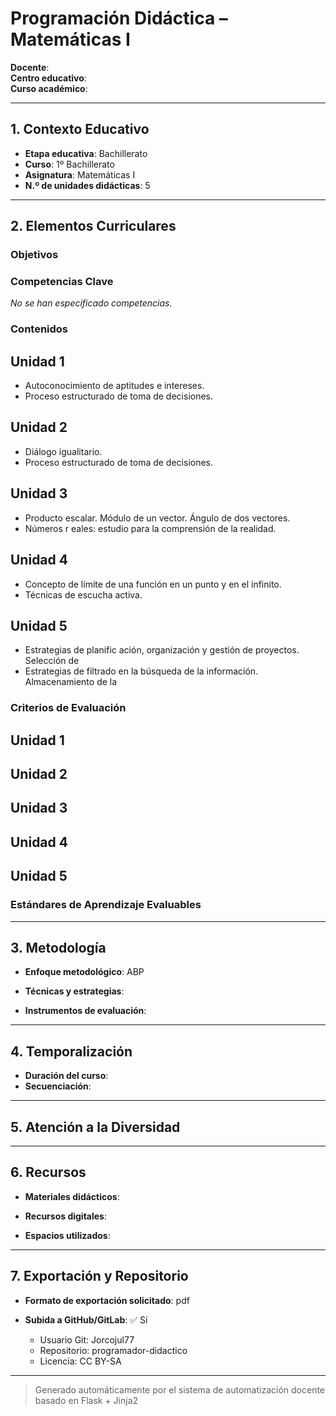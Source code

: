 # Programación Didáctica – Matemáticas I

**Docente**:   
**Centro educativo**:   
**Curso académico**:   

---

## 1. Contexto Educativo

- **Etapa educativa**: Bachillerato
- **Curso**: 1º Bachillerato
- **Asignatura**: Matemáticas I
- **N.º de unidades didácticas**: 5

---

## 2. Elementos Curriculares

### Objetivos


### Competencias Clave

_No se han especificado competencias._


### Contenidos
## Unidad 1
- Autoconocimiento de aptitudes e intereses.
- Proceso estructurado de toma de decisiones.

## Unidad 2
- Diálogo igualitario.
- Proceso estructurado de toma de decisiones.

## Unidad 3
- Producto escalar. Módulo de un vector. Ángulo de dos vectores.
- Números r eales: estudio para la comprensión de la realidad.

## Unidad 4
- Concepto de límite de una función en un punto y en el infinito.
- Técnicas de escucha activa.

## Unidad 5
- Estrategias de planific ación, organización y gestión de proyectos. Selección de
- Estrategias de filtrado en la búsqueda de la información. Almacenamiento de la

### Criterios de Evaluación
## Unidad 1


## Unidad 2


## Unidad 3


## Unidad 4


## Unidad 5


### Estándares de Aprendizaje Evaluables


---

## 3. Metodología

- **Enfoque metodológico**: ABP
- **Técnicas y estrategias**:  
  
- **Instrumentos de evaluación**: 

---

## 4. Temporalización

- **Duración del curso**: 
- **Secuenciación**:  
  

---

## 5. Atención a la Diversidad



---

## 6. Recursos

- **Materiales didácticos**:  
  
- **Recursos digitales**:  
  
- **Espacios utilizados**: 

---

## 7. Exportación y Repositorio

- **Formato de exportación solicitado**: pdf
- **Subida a GitHub/GitLab**: ✅ Sí

  - Usuario Git: Jorcojul77
  - Repositorio: programador-didactico
  - Licencia: CC BY-SA


---

> Generado automáticamente por el sistema de automatización docente basado en Flask + Jinja2